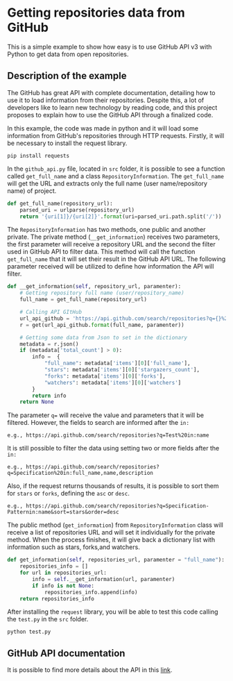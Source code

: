 # Getting repositories data from GitHub
This is a simple example to show how easy is to use GitHub API v3 with Python to get data from open repositories.

## Description of the example
The GitHub has great API with complete documentation, detailing how to use it to load information from their repositories. Despite this, a lot of developers like to learn new technology by reading code, and this project proposes to explain how to use the GitHub API through a finalized code.

In this example, the code was made in python and it will load some information from GitHub's repositories through HTTP requests. Firstly, it will be necessary to install the request library.
```
pip install requests
```
In the `github_api.py` file, located in `src` folder, it is possible to see a function called `get_full_name` and a class `RepositoryInformation`. The `get_full_name` will get the URL and extracts only the full name (user name/repository name) of project.
```python
def get_full_name(repository_url):
    parsed_uri = urlparse(repository_url)
    return '{uri[1]}/{uri[2]}'.format(uri=parsed_uri.path.split('/'))
```
The `RepositoryInformation` has two methods, one public and another private. The private method (`__get_information`) receives two parameters, the first parameter will receive a repository URL and the second the filter used in GitHub API to filter data. This method will call the function `get_full_name` that it will set their result in the GitHub API URL. The following parameter received will be utilized to define how information the API will filter.
```python
def __get_information(self, repository_url, paramenter):
    # Getting repository full name (user/repository_name)
    full_name = get_full_name(repository_url)

    # Calling API GItHub
    url_api_github = 'https://api.github.com/search/repositories?q={}%20in:{}'
    r = get(url_api_github.format(full_name, paramenter))

    # Getting some data from Json to set in the dictionary
    metadata = r.json() 
    if (metadata['total_count'] > 0):
        info =	{
            "full_name": metadata['items'][0]['full_name'],
            "stars": metadata['items'][0]['stargazers_count'],
            "forks": metadata['items'][0]['forks'],
            "watchers": metadata['items'][0]['watchers']
        }
        return info
    return None
```
The parameter `q=` will receive the value and parameters that it will be filtered. However, the fields to search are informed after the `in:`

```
e.g., https://api.github.com/search/repositories?q=Test%20in:name
```
It is still possible to filter the data using setting two or more fields after the `in:`
```
e.g., https://api.github.com/search/repositories?q=Specification%20in:full_name,name,description
```

Also, if the request returns thousands of results, it is possible to sort them for `stars` or `forks`, defining the `asc` or `desc`.
```
e.g., https://api.github.com/search/repositories?q=Specification-Patternin:name&sort=stars&order=desc
```

The public method (`get_information`) from `RepositoryInformation` class will receive a list of repositories URL and will set it individually for the private method. When the process finishes, it will give back a dictionary list with information such as stars, forks,and watchers.

```python
def get_information(self, repositories_url, paramenter = "full_name"):
    repositories_info = []
    for url in repositories_url:
        info = self.__get_information(url, paramenter)
        if info is not None:
            repositories_info.append(info)
    return repositories_info
```

After installing the `request` library, you will be able to test this code calling the `test.py` in the `src` folder.

```
python test.py
```

## GitHub API documentation
It is possible to find more details about the API in this [link](https://developer.github.com/v3/).